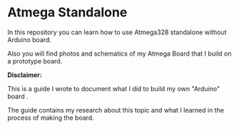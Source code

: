 # Atmega Standalone 

In this repository you can learn how to use Atmega328 standalone without Arduino board.

Also you will find photos and schematics of my Atmega Board that I build on a prototype board.

**Disclaimer:**

This is a guide I wrote to document what I did to build my own "Arduino" board .

The guide contains my research about this topic and what I learned in the process of making the board.
